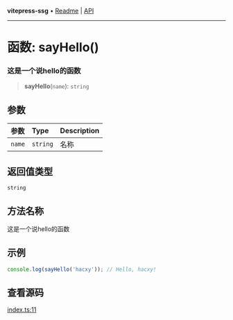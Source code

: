 **vitepress-ssg** • [Readme](../README.md) \| [API](../globals.md)

***

# 函数: sayHello()

### 这是一个说hello的函数

<a id="undefined" name="undefined"></a>

> **sayHello**(`name`): `string`

## 参数

| 参数 | Type | Description |
| :------ | :------ | :------ |
| `name` | `string` | 名称 |

## 返回值类型

`string`

## 方法名称

这是一个说hello的函数

## 示例

```ts
console.log(sayHello('hacxy')); // Hello, hacxy!
```

## 查看源码

[index.ts:11](https://github.com/Misyan-03/vitepress-template/blob/73a09b8ae33d9dd69c8bfde25db7705182967418/src/index.ts#L11)
